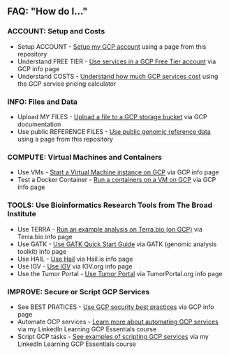 ## FAQ: "How do I..."

### ACCOUNT: Setup and Costs
- Setup ACCOUNT - [Setup my GCP account](https://github.com/lynnlangit/gcp-for-bioinformatics/blob/master/0_Setup_GCP_account/1_Setup_GCP_Account.md) using a page from this repository
- Understand FREE TIER - [Use services in a GCP Free Tier account](https://cloud.google.com/free/docs/gcp-free-tier) via GCP info page
- Understand COSTS - [Understand how much GCP services cost](https://cloud.google.com/products/calculator/) using the GCP service pricing calculator

### INFO: Files and Data
- Upload MY FILES - [Upload a file to a GCP storage bucket](https://cloud.google.com/storage/docs/uploading-objects) via GCP documentation
- Use public REFERENCE FILES - [Use public genomic reference data](https://github.com/lynnlangit/gcp-for-bioinformatics/blob/master/1_Files_%26_Data/2_Use_public_genomic_datasets.md) using a page from this repository

### COMPUTE: Virtual Machines and Containers
- Use VMs - [Start a Virtual Machine instance on GCP](https://cloud.google.com/compute/docs/quickstart-linux) via GCP info page
- Test a Docker Container - [Run a containers on a VM on GCP](https://cloud.google.com/compute/docs/containers/deploying-containers) via GCP info page

### TOOLS: Use Bioinformatics Research Tools from The Broad Institute
- Use TERRA - [Run an example analysis on Terra.bio (on GCP)](https://app.terra.bio/#library/showcase) via Terra.bio info page
- Use GATK - [Use GATK Quick Start Guide](https://software.broadinstitute.org/gatk/documentation/quickstart.php) via GATK (genomic analysis toolkit) info page
- Use HAIL - [Use Hail](https://hail.is/) via Hail.is info page
- Use IGV - [Use IGV](https://igv.org/) via IGV.org info page
- Use the Tumor Portal - [Use Tumor Portal](http://www.tumorportal.org/) via TumorPortal.org info page

### IMPROVE: Secure or Script GCP Services

- See BEST PRATICES - [Use GCP security best practices](https://cloud.google.com/iam/docs/using-iam-securely) via GCP info page
- Automate GCP services - [Learn more about automating GCP services](https://www.linkedin.com/learning/google-cloud-platform-essential-training-3) via my LinkedIn Learning GCP Essentials course
- Script GCP tasks - [See examples of scripting GCP services](https://github.com/lynnlangit/gcp-essentials) via my LinkedIn Learning GCP Essentials course